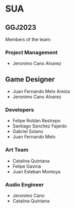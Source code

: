 # SUA

## GGJ2023

Members of the team:

### Project Management
- Jeronimo Cano Alvarez

## Game Designer
- Juan Fernando Melo Areiza
- Jeronimo Cano Alvarez

### Developers
- Felipe Roldan Restrepo
- Santiago Sanchez Fajardo
- Gabriel Solano
- Juan Fernando Melo

### Art Team
- Catalina Quintana
- Felipe Gaviria
- Juan Esteban Montoya

### Audio Engineer
- Jeronimo Cano
- Catalina Quintana
